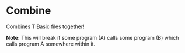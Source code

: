 # Combine
Combines TIBasic files together!

**Note:** This will break if some program (A) calls some program (B) which calls program A somewhere within it.